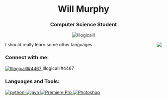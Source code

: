 <h1 align="center">Will Murphy</h1>
<h3 align="center">Computer Science Student</h3>

<p align="center"> <img src="https://komarev.com/ghpvc/?username=Illogicalll&label=Profile%20views&color=0e75b6&style=flat" alt="Illogicalll" /> </p>


<a style="float:right;">
  <img align="center" src="https://github-readme-stats.vercel.app/api/top-langs/?username=Illogicalll&layout=compact&theme=dark&" />
</a>

I should really learn some other languages

<h3 align="left">Connect with me:</h3>
<p align="left">
<a href="https://www.discord.com" target="_blank" rel="noreferrer">
<img align="center" src="https://img.shields.io/badge/Discord-5865F2?style=for-the-badge&logo=discord&logoColor=white" alt="Illogicalll#4467"/>
</a>
Illogicalll#4467

<h3 align="left">Languages and Tools:</h3>
<p align="left"> <a href="https://www.python.org" target="_blank" rel="noreferrer">  <img src="https://img.shields.io/badge/Python-FFD43B?style=for-the-badge&logo=python&logoColor=blue" alt="python"/> </a> <a href="https://openjdk.org/" target"_blank" rel="norefferer"> <img src="https://img.shields.io/badge/OpenJDK-ED8B00?style=for-the-badge&logo=openjdk&logoColor=white" alt="java"/> </a> <a href="https://www.adobe.com/uk/products/premiere.html" target="_blank" rel="noreferrer"> <img src="https://img.shields.io/badge/Adobe%20Premiere%20Pro-9999FF?style=for-the-badge&logo=Adobe%20Premiere%20Pro&logoColor=white" alt="Premiere Pro" /> </a> <a href="https://www.adobe.com/uk/products/photoshop.html" target="_blank" rel="noreferrer"> <img src="https://img.shields.io/badge/Adobe%20Photoshop-31A8FF?style=for-the-badge&logo=Adobe%20Photoshop&logoColor=black" alt="Photoshop"/> </a> </p>
<!--
**Illogicalll/Illogicalll** is a ✨ _special_ ✨ repository because its `README.md` (this file) appears on your GitHub profile.

Here are some ideas to get you started:

- 🔭 I’m currently working on ...
- 🌱 I’m currently learning ...
- 👯 I’m looking to collaborate on ...
- 🤔 I’m looking for help with ...
- 💬 Ask me about ...
- 📫 How to reach me: ...
- 😄 Pronouns: ...
- ⚡ Fun fact: ...
-->
